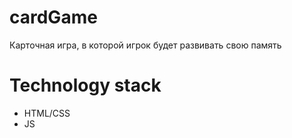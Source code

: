 # cardGame

Карточная игра, в которой игрок будет развивать свою память

# Technology stack

* HTML/CSS
* JS

